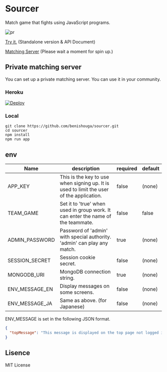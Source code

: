 # Sourcer
Match game that fights using JavaScript programs.

![pr](https://raw.githubusercontent.com/benishouga/sourcer/master/pr.gif)

[Try it.](https://benishouga.github.io/sourcer/standalone.html) (Standalone version & API Document)

[Matching Server](https://sourcer.herokuapp.com/) (Please wait a moment for spin up.)

## Private matching server

You can set up a private matching server. You can use it in your community.

### Heroku

[![Deploy](https://www.herokucdn.com/deploy/button.svg)](https://heroku.com/deploy)

### Local

```
git clone https://github.com/benishouga/sourcer.git
cd sourcer
npm install
npm run app
```

## env
Name | description | required | default
--- | --- | --- | ---
APP_KEY | This is the key to use when signing up. It is used to limit the user of the application. | false | (none)
TEAM_GAME | Set it to 'true' when used in group work. It can enter the name of the teammate. | false | false
ADMIN_PASSWORD | Password of 'admin' with special authority. 'admin' can play any match. | true | (none)
SESSION_SECRET | Session cookie secret. | false | (none)
MONGODB_URI | MongoDB connection string. | true | (none)
ENV_MESSAGE_EN | Display messages on some screens. | false | (none)
ENV_MESSAGE_JA | Same as above. (for Japanese) | false | (none)

ENV_MESSAGE is set in the following JSON format.
```json
{
  "topMessage": "This message is displayed on the top page not logged in."
}
```

## Lisence
MIT License
